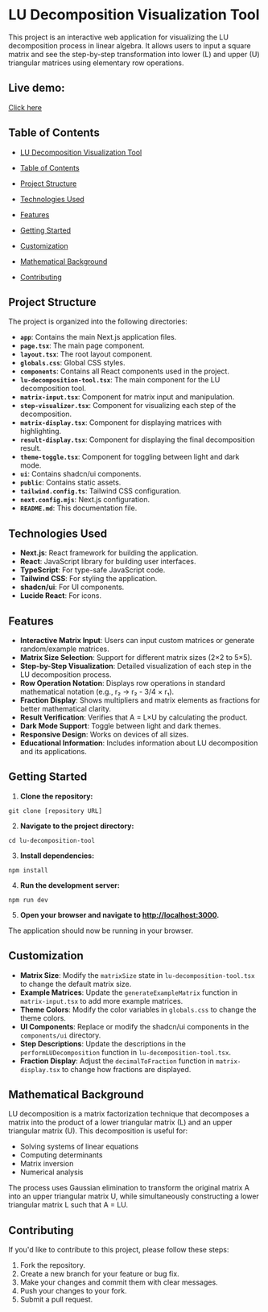 # LU Decomposition Visualization Tool

This project is an interactive web application for visualizing the LU decomposition process in linear algebra. It allows users to input a square matrix and see the step-by-step transformation into lower (L) and upper (U) triangular matrices using elementary row operations.

## Live demo:
[Click here](https://lu-decomposition-tool2.vercel.app/)

## Table of Contents

- [LU Decomposition Visualization Tool](#lu-decomposition-visualization-tool)

- [Table of Contents](#table-of-contents)
- [Project Structure](#project-structure)
- [Technologies Used](#technologies-used)
- [Features](#features)
- [Getting Started](#getting-started)
- [Customization](#customization)
- [Mathematical Background](#mathematical-background)
- [Contributing](#contributing)


## Project Structure

The project is organized into the following directories:

- **`app`**: Contains the main Next.js application files.
- **`page.tsx`**: The main page component.
- **`layout.tsx`**: The root layout component.
- **`globals.css`**: Global CSS styles.
- **`components`**: Contains all React components used in the project.
- **`lu-decomposition-tool.tsx`**: The main component for the LU decomposition tool.
- **`matrix-input.tsx`**: Component for matrix input and manipulation.
- **`step-visualizer.tsx`**: Component for visualizing each step of the decomposition.
- **`matrix-display.tsx`**: Component for displaying matrices with highlighting.
- **`result-display.tsx`**: Component for displaying the final decomposition result.
- **`theme-toggle.tsx`**: Component for toggling between light and dark mode.
- **`ui`**: Contains shadcn/ui components.
- **`public`**: Contains static assets.
- **`tailwind.config.ts`**: Tailwind CSS configuration.
- **`next.config.mjs`**: Next.js configuration.
- **`README.md`**: This documentation file.


## Technologies Used

- **Next.js**: React framework for building the application.
- **React**: JavaScript library for building user interfaces.
- **TypeScript**: For type-safe JavaScript code.
- **Tailwind CSS**: For styling the application.
- **shadcn/ui**: For UI components.
- **Lucide React**: For icons.


## Features

- **Interactive Matrix Input**: Users can input custom matrices or generate random/example matrices.
- **Matrix Size Selection**: Support for different matrix sizes (2×2 to 5×5).
- **Step-by-Step Visualization**: Detailed visualization of each step in the LU decomposition process.
- **Row Operation Notation**: Displays row operations in standard mathematical notation (e.g., r₂ → r₂ - 3/4 × r₁).
- **Fraction Display**: Shows multipliers and matrix elements as fractions for better mathematical clarity.
- **Result Verification**: Verifies that A = L×U by calculating the product.
- **Dark Mode Support**: Toggle between light and dark themes.
- **Responsive Design**: Works on devices of all sizes.
- **Educational Information**: Includes information about LU decomposition and its applications.


## Getting Started

1. **Clone the repository:**

```shellscript
git clone [repository URL]
```


2. **Navigate to the project directory:**

```shellscript
cd lu-decomposition-tool
```


3. **Install dependencies:**

```shellscript
npm install
```


4. **Run the development server:**

```shellscript
npm run dev
```


5. **Open your browser and navigate to [http://localhost:3000](http://localhost:3000).**

The application should now be running in your browser.




## Customization

- **Matrix Size**: Modify the `matrixSize` state in `lu-decomposition-tool.tsx` to change the default matrix size.
- **Example Matrices**: Update the `generateExampleMatrix` function in `matrix-input.tsx` to add more example matrices.
- **Theme Colors**: Modify the color variables in `globals.css` to change the theme colors.
- **UI Components**: Replace or modify the shadcn/ui components in the `components/ui` directory.
- **Step Descriptions**: Update the descriptions in the `performLUDecomposition` function in `lu-decomposition-tool.tsx`.
- **Fraction Display**: Adjust the `decimalToFraction` function in `matrix-display.tsx` to change how fractions are displayed.


## Mathematical Background

LU decomposition is a matrix factorization technique that decomposes a matrix into the product of a lower triangular matrix (L) and an upper triangular matrix (U). This decomposition is useful for:

- Solving systems of linear equations
- Computing determinants
- Matrix inversion
- Numerical analysis


The process uses Gaussian elimination to transform the original matrix A into an upper triangular matrix U, while simultaneously constructing a lower triangular matrix L such that A = LU.

## Contributing

If you'd like to contribute to this project, please follow these steps:

1. Fork the repository.
2. Create a new branch for your feature or bug fix.
3. Make your changes and commit them with clear messages.
4. Push your changes to your fork.
5. Submit a pull request.
